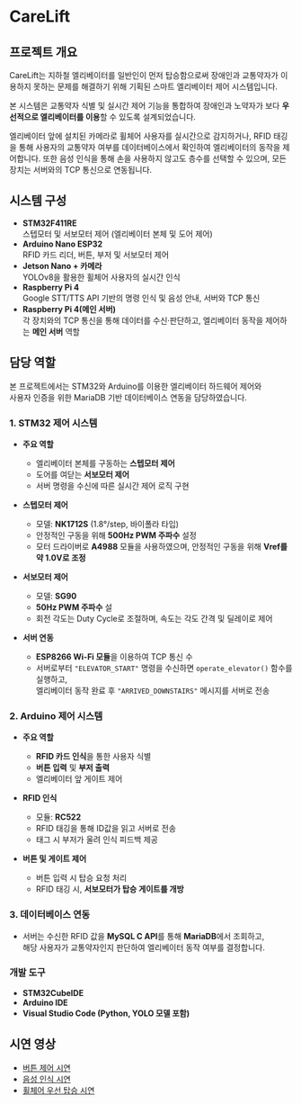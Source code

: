 # CareLift

## 프로젝트 개요

CareLift는 지하철 엘리베이터를 일반인이 먼저 탑승함으로써 장애인과 교통약자가 이용하지 못하는 문제를 해결하기 위해 기획된 스마트 엘리베이터 제어 시스템입니다.

본 시스템은 교통약자 식별 및 실시간 제어 기능을 통합하여 장애인과 노약자가 보다 **우선적으로 엘리베이터를 이용**할 수 있도록 설계되었습니다.

엘리베이터 앞에 설치된 카메라로 휠체어 사용자를 실시간으로 감지하거나, RFID 태깅을 통해 사용자의 교통약자 여부를 데이터베이스에서 확인하여 엘리베이터의 동작을 제어합니다. 또한 음성 인식을 통해 손을 사용하지 않고도 층수를 선택할 수 있으며, 모든 장치는 서버와의 TCP 통신으로 연동됩니다.

## 시스템 구성

- **STM32F411RE**  
  스텝모터 및 서보모터 제어 (엘리베이터 본체 및 도어 제어)
- **Arduino Nano ESP32**  
  RFID 카드 리더, 버튼, 부저 및 서보모터 제어
- **Jetson Nano + 카메라**  
  YOLOv8을 활용한 휠체어 사용자의 실시간 인식
- **Raspberry Pi 4**  
  Google STT/TTS API 기반의 명령 인식 및 음성 안내, 서버와 TCP 통신
- **Raspberry Pi 4(메인 서버)**  
  각 장치와의 TCP 통신을 통해 데이터를 수신·판단하고, 엘리베이터 동작을 제어하는 **메인 서버** 역할
  
## 담당 역할
본 프로젝트에서는 STM32와 Arduino를 이용한 엘리베이터 하드웨어 제어와  
사용자 인증을 위한 MariaDB 기반 데이터베이스 연동을 담당하였습니다.

### 1. STM32 제어 시스템

- **주요 역할**
  - 엘리베이터 본체를 구동하는 **스텝모터 제어**
  - 도어를 여닫는 **서보모터 제어**
  - 서버 명령을 수신에 따른 실시간 제어 로직 구현

- **스텝모터 제어**
  - 모델: **NK1712S** (1.8°/step, 바이폴라 타입)
  - 안정적인 구동을 위해 **500Hz PWM 주파수** 설정
  - 모터 드라이버로 **A4988** 모듈을 사용하였으며, 안정적인 구동을 위해 **Vref를 약 1.0V로 조정**

- **서보모터 제어**
  - 모델: **SG90**
  - **50Hz PWM 주파수** 설
  - 회전 각도는 Duty Cycle로 조절하며, 속도는 각도 간격 및 딜레이로 제어
 
- **서버 연동**
  - **ESP8266 Wi-Fi 모듈**을 이용하여 TCP 통신 수
  - 서버로부터 `"ELEVATOR_START"` 명령을 수신하면 `operate_elevator()` 함수를 실행하고,  
    엘리베이터 동작 완료 후 `"ARRIVED_DOWNSTAIRS"` 메시지를 서버로 전송

### 2. Arduino 제어 시스템

- **주요 역할**
  - **RFID 카드 인식**을 통한 사용자 식별
  - **버튼 입력** 및 **부저 출력**
  - 엘리베이터 앞 게이트 제어

- **RFID 인식**
  - 모듈: **RC522**
  - RFID 태깅을 통해 ID값을 읽고 서버로 전송
  - 태그 시 부저가 울려 인식 피드백 제공

- **버튼 및 게이트 제어**
  - 버튼 입력 시 탑승 요청 처리
  - RFID 태깅 시, **서보모터가 탑승 게이트를 개방**

### 3. 데이터베이스 연동

- 서버는 수신한 RFID 값을 **MySQL C API**를 통해 **MariaDB**에서 조회하고,  
  해당 사용자가 교통약자인지 판단하여 엘리베이터 동작 여부를 결정합니다.

### 개발 도구
- **STM32CubeIDE**
- **Arduino IDE**
- **Visual Studio Code (Python, YOLO 모델 포함)**

## 시연 영상
- [버튼 제어 시연](https://youtube.com/shorts/SQt_mkShKDk)  
- [음성 인식 시연](https://youtube.com/shorts/iNJ-vfX4VzU)  
- [휠체어 우선 탑승 시연](https://youtube.com/shorts/i7uu4Uciq9c)
